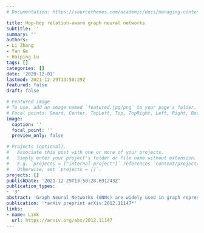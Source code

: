 ```yaml
---
# Documentation: https://sourcethemes.com/academic/docs/managing-content/

title: Hop-hop relation-aware graph neural networks
subtitle: ''
summary: ''
authors:
- Li Zhang
- Yan Ge
- Haiping Lu
tags: []
categories: []
date: '2020-12-01'
lastmod: 2021-12-29T13:50:29Z
featured: false
draft: false

# Featured image
# To use, add an image named `featured.jpg/png` to your page's folder.
# Focal points: Smart, Center, TopLeft, Top, TopRight, Left, Right, BottomLeft, Bottom, BottomRight.
image:
  caption: ''
  focal_point: ''
  preview_only: false

# Projects (optional).
#   Associate this post with one or more of your projects.
#   Simply enter your project's folder or file name without extension.
#   E.g. `projects = ["internal-project"]` references `content/project/deep-learning/index.md`.
#   Otherwise, set `projects = []`.
projects: []
publishDate: '2021-12-29T13:50:28.691243Z'
publication_types:
- '3'
abstract: 'Graph Neural Networks (GNNs) are widely used in graph representation learning. However, most GNN methods are designed for either homogeneous or heterogeneous graphs. In this paper, we propose a new model, Hop-Hop Relation-aware Graph Neural Network (HHR-GNN), to unify representation learning for these two types of graphs. HHR-GNN learns a personalized receptive field for each node by leveraging knowledge graph embedding to learn relation scores between the central node''s representations at different hops. In neighborhood aggregation, our model simultaneously allows for hop-aware projection and aggregation. This mechanism enables the central node to learn a hop-wise neighborhood mixing that can be applied to both homogeneous and heterogeneous graphs. Experimental results on five benchmarks show the competitive performance of our model compared to state-of-the-art GNNs, e.g., up to 13K faster in terms of time cost per training epoch on large heterogeneous graphs.'
publication: '*arXiv preprint arXiv:2012.11147*'
links:
- name: Link
  url: https://arxiv.org/abs/2012.11147
---
```

